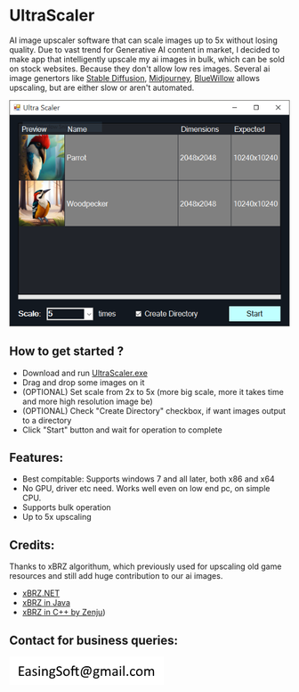 # UltraScaler
AI image upscaler software that can scale images up to 5x without losing quality. Due to vast trend for Generative AI content in market, I decided to make app that intelligently upscale my ai images in bulk, which can be sold on stock websites. Because they don't allow low res images.
Several ai image genertors like [Stable Diffusion](https://github.com/Stability-AI/stablediffusion), [Midjourney](https://www.midjourney.com), [BlueWillow](https://www.bluewillow.ai) allows upscaling, but are either slow or aren't automated.

![Image](./Images/Screenshot.PNG)

## How to get started ?
- Download and run [UltraScaler.exe](https://github.com/EasingSoft/UltraScaler/releases/tag/1)
- Drag and drop some images on it
- (OPTIONAL) Set scale from 2x to 5x (more big scale, more it takes time and more high resolution image be)
- (OPTIONAL) Check "Create Directory" checkbox, if want images output to a directory
- Click "Start" button and wait for operation to complete

## Features:
- Best compitable: Supports windows 7 and all later, both x86 and x64
- No GPU, driver etc need. Works well even on low end pc, on simple CPU. 
- Supports bulk operation
- Up to 5x upscaling

## Credits:
Thanks to xBRZ algorithum, which previously used for upscaling old game resources and still add huge contribution to our ai images.
- [xBRZ.NET](https://github.com/MiYanni/xBRZ.NET)
- [xBRZ in Java](https://github.com/MiYanni/xBRZ.NET)
- [xBRZ in C++ by Zenju](https://sourceforge.net/projects/xbrz))

## Contact for business queries:
![Image](./Images/Email.png)
